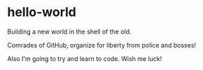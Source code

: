 # hello-world

Building a new world in the shell of the old.

Comrades of GitHub, organize for liberty from police and bosses!


Also I'm going to try and learn to code. Wish me luck!
